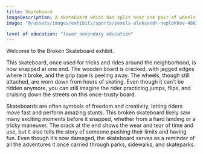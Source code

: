 ```yaml
---
title: Skateboard
imageDescription: A skateboard which has split near one pair of wheels.
image: "@/assets/images/exhibits/sports/pexels-aleksandr-neplokhov-486399-1230684.jpg"

level of education: "lower secondary education"
---
```


Welcome to the Broken Skateboard exhibit.

This skateboard, once used for tricks and rides around the neighborhood, is now snapped at one end. The wooden board is cracked, with jagged edges where it broke, and the grip tape is peeling away. The wheels, though still attached, are worn down from hours of skating. Even though it can’t be ridden anymore, you can still imagine the rider practicing jumps, flips, and cruising down the streets on this once-trusty board.

Skateboards are often symbols of freedom and creativity, letting riders move fast and perform amazing stunts. This broken skateboard likely saw many exciting moments before it snapped, whether from a hard landing or a tricky maneuver. The crack at the end shows the wear and tear of time and use, but it also tells the story of someone pushing their limits and having fun. Even though it’s now damaged, the skateboard serves as a reminder of all the adventures it once carried through parks, sidewalks, and skateparks.
